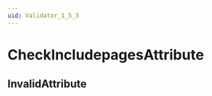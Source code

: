 ```yaml
---
uid: Validator_1_5_3
---
```


# CheckIncludepagesAttribute

## InvalidAttribute

<!-- Description, Properties, ... sections are auto-generated. -->
<!-- REPLACE ME AUTO-GENERATION -->

<!-- Uncomment to add extra details -->
<!--### Details-->

<!-- Uncomment to add example code -->
<!--### Example code-->
